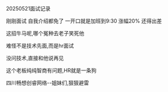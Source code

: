 20250521面试记录

刚刚面试 自我介绍都免了 一开口就是加班到9:30
涨幅20%
还得出差

这招牛马呢,哪个冤种去老子笑死他


难怪不是技术先面,而是hr面试

没问技术,直接和他说再见

这个老板纯纯智商有问题,HR就是一条狗


四川畅想创睿网络--姐妹们,狠狠避雷
